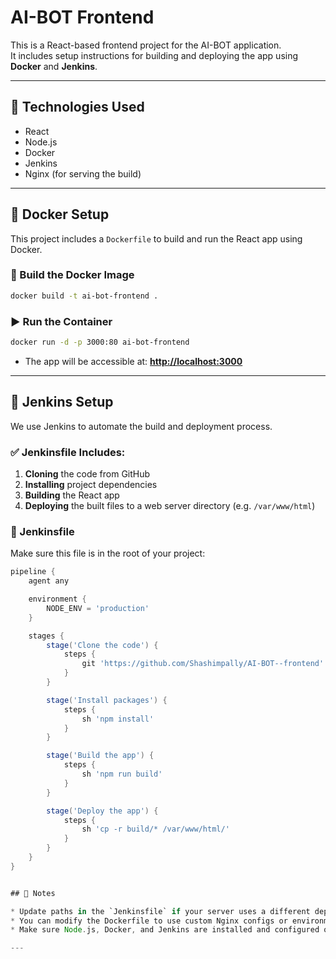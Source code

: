 # AI-BOT Frontend

This is a React-based frontend project for the AI-BOT application.  
It includes setup instructions for building and deploying the app using **Docker** and **Jenkins**.

---

## 🚀 Technologies Used

- React
- Node.js
- Docker
- Jenkins
- Nginx (for serving the build)

---

## 🐳 Docker Setup

This project includes a `Dockerfile` to build and run the React app using Docker.

### 🔧 Build the Docker Image

```bash
docker build -t ai-bot-frontend .
````

### ▶️ Run the Container

```bash
docker run -d -p 3000:80 ai-bot-frontend
```

* The app will be accessible at: **[http://localhost:3000](http://localhost:3000)**

---

## 🧰 Jenkins Setup

We use Jenkins to automate the build and deployment process.

### ✅ Jenkinsfile Includes:

1. **Cloning** the code from GitHub
2. **Installing** project dependencies
3. **Building** the React app
4. **Deploying** the built files to a web server directory (e.g. `/var/www/html`)

### 📝 Jenkinsfile

Make sure this file is in the root of your project:

```groovy
pipeline {
    agent any

    environment {
        NODE_ENV = 'production'
    }

    stages {
        stage('Clone the code') {
            steps {
                git 'https://github.com/Shashimpally/AI-BOT--frontend'
            }
        }

        stage('Install packages') {
            steps {
                sh 'npm install'
            }
        }

        stage('Build the app') {
            steps {
                sh 'npm run build'
            }
        }

        stage('Deploy the app') {
            steps {
                sh 'cp -r build/* /var/www/html/'
            }
        }
    }
}


## 📌 Notes

* Update paths in the `Jenkinsfile` if your server uses a different deployment folder.
* You can modify the Dockerfile to use custom Nginx configs or environment variables if needed.
* Make sure Node.js, Docker, and Jenkins are installed and configured on your server or CI machine.

---


